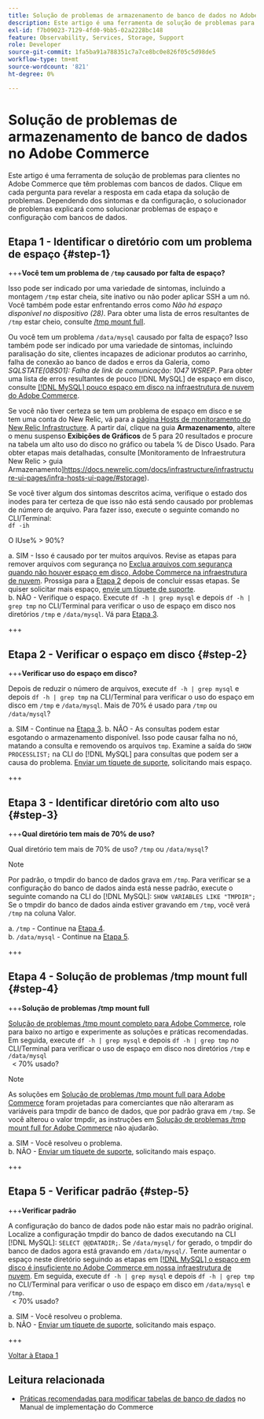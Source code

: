 ```yaml
---
title: Solução de problemas de armazenamento de banco de dados no Adobe Commerce
description: Este artigo é uma ferramenta de solução de problemas para clientes no Adobe Commerce que têm problemas com bancos de dados. Clique em cada pergunta para revelar a resposta em cada etapa da solução de problemas. Dependendo dos sintomas e da configuração, o solucionador de problemas explicará como solucionar problemas de espaço e configuração com bancos de dados.
exl-id: f7b09023-7129-4fd0-9bb5-02a2228bc148
feature: Observability, Services, Storage, Support
role: Developer
source-git-commit: 1fa5ba91a788351c7a7ce8bc0e826f05c5d98de5
workflow-type: tm+mt
source-wordcount: '821'
ht-degree: 0%

---
```


# Solução de problemas de armazenamento de banco de dados no Adobe Commerce

Este artigo é uma ferramenta de solução de problemas para clientes no Adobe Commerce que têm problemas com bancos de dados. Clique em cada pergunta para revelar a resposta em cada etapa da solução de problemas. Dependendo dos sintomas e da configuração, o solucionador de problemas explicará como solucionar problemas de espaço e configuração com bancos de dados.

## Etapa 1 - Identificar o diretório com um problema de espaço {#step-1}

+++**Você tem um problema de `/tmp` causado por falta de espaço?**

Isso pode ser indicado por uma variedade de sintomas, incluindo a montagem `/tmp` estar cheia, site inativo ou não poder aplicar SSH a um nó. Você também pode estar enfrentando erros como _Não há espaço disponível no dispositivo (28)_. Para obter uma lista de erros resultantes de `/tmp` estar cheio, consulte [/tmp mount full](/help/troubleshooting/miscellaneous/tmp-mount-full.md).

Ou você tem um problema `/data/mysql` causado por falta de espaço? Isso também pode ser indicado por uma variedade de sintomas, incluindo paralisação do site, clientes incapazes de adicionar produtos ao carrinho, falha de conexão ao banco de dados e erros da Galeria, como _SQLSTATE\[08S01\]: Falha de link de comunicação: 1047 WSREP_. Para obter uma lista de erros resultantes de pouco [!DNL MySQL] de espaço em disco, consulte [[!DNL MySQL] pouco espaço em disco na infraestrutura de nuvem do Adobe Commerce](/help/troubleshooting/database/mysql-disk-space-is-low-on-magento-commerce-cloud.md).

Se você não tiver certeza se tem um problema de espaço em disco e se tem uma conta do New Relic, vá para a [página Hosts de monitoramento do New Relic Infrastructure](https://docs.newrelic.com/docs/infrastructure/infrastructure-ui-pages/infra-hosts-ui-page/). A partir daí, clique na guia **Armazenamento**, altere o menu suspenso **Exibições de Gráficos** de 5 para 20 resultados e procure na tabela um alto uso do disco no gráfico ou tabela % de Disco Usado. Para obter etapas mais detalhadas, consulte [Monitoramento de Infraestrutura New Relic > guia Armazenamento]https://docs.newrelic.com/docs/infrastructure/infrastructure-ui-pages/infra-hosts-ui-page/#storage).

Se você tiver algum dos sintomas descritos acima, verifique o estado dos inodes para ter certeza de que isso não está sendo causado por problemas de número de arquivo. Para fazer isso, execute o seguinte comando no CLI/Terminal:\
`df -ih`

O IUse% > 90%?

a. SIM - Isso é causado por ter muitos arquivos. Revise as etapas para remover arquivos com segurança no [Exclua arquivos com segurança quando não houver espaço em disco, Adobe Commerce na infraestrutura de nuvem](/help/troubleshooting/miscellaneous/safely-delete-files-when-out-of-disk-space-adobe-commerce-on-our-cloud-architecture.md). Prossiga para a [Etapa 2](#step-2) depois de concluir essas etapas. Se quiser solicitar mais espaço, [envie um tíquete de suporte](/help/help-center-guide/help-center/magento-help-center-user-guide.md#submit-ticket).\
b. NÃO - Verifique o espaço. Execute `df -h | grep mysql` e depois `df -h | grep tmp` no CLI/Terminal para verificar o uso de espaço em disco nos diretórios `/tmp` e `/data/mysql`. Vá para [Etapa 3](#step-3).

+++

## Etapa 2 - Verificar o espaço em disco {#step-2}

+++**Verificar uso do espaço em disco?**

Depois de reduzir o número de arquivos, execute `df -h | grep mysql` e depois `df -h | grep tmp` na CLI/Terminal para verificar o uso do espaço em disco em `/tmp` e `/data/mysql`. Mais de 70% é usado para `/tmp` ou `/data/mysql`?

a. SIM - Continue na [Etapa 3](#step-3).
b. NÃO - As consultas podem estar esgotando o armazenamento disponível. Isso pode causar falha no nó, matando a consulta e removendo os arquivos `tmp`. Examine a saída do `SHOW PROCESSLIST;` na CLI do [!DNL MySQL] para consultas que podem ser a causa do problema. [Enviar um tíquete de suporte](/help/help-center-guide/help-center/magento-help-center-user-guide.md#submit-ticket), solicitando mais espaço.

+++

## Etapa 3 - Identificar diretório com alto uso {#step-3}

+++**Qual diretório tem mais de 70% de uso?**

Qual diretório tem mais de 70% de uso? `/tmp` ou `/data/mysql`?

>[!NOTE]
>
>Por padrão, o tmpdir do banco de dados grava em `/tmp`. Para verificar se a configuração do banco de dados ainda está nesse padrão, execute o seguinte comando na CLI do [!DNL MySQL]: `SHOW VARIABLES LIKE "TMPDIR";` Se o tmpdir do banco de dados ainda estiver gravando em `/tmp`, você verá `/tmp` na coluna Valor.

a. `/tmp` - Continue na [Etapa 4](#step-4). \
b. `/data/mysql` - Continue na [Etapa 5](#step-5).

+++

## Etapa 4 - Solução de problemas /tmp mount full {#step-4}

+++**Solução de problemas /tmp mount full**

[Solução de problemas /tmp mount completo para Adobe Commerce](/help/troubleshooting/miscellaneous/tmp-mount-full.md), role para baixo no artigo e experimente as soluções e práticas recomendadas. Em seguida, execute `df -h | grep mysql` e depois `df -h | grep tmp` no CLI/Terminal para verificar o uso de espaço em disco nos diretórios `/tmp` e `/data/mysql`\
  &lt; 70% usado?

>[!NOTE]
>
>As soluções em [Solução de problemas /tmp mount full para Adobe Commerce](/help/troubleshooting/miscellaneous/tmp-mount-full.md) foram projetadas para comerciantes que não alteraram as variáveis para tmpdir de banco de dados, que por padrão grava em `/tmp`. Se você alterou o valor tmpdir, as instruções em [Solução de problemas /tmp mount full for Adobe Commerce](/help/troubleshooting/miscellaneous/tmp-mount-full.md) não ajudarão.

a. SIM - Você resolveu o problema. \
b. NÃO - [Enviar um tíquete de suporte](/help/help-center-guide/help-center/magento-help-center-user-guide.md#submit-ticket), solicitando mais espaço.

+++

## Etapa 5 - Verificar padrão {#step-5}

+++**Verificar padrão**

A configuração do banco de dados pode não estar mais no padrão original. Localize a configuração tmpdir do banco de dados executando na CLI [!DNL MySQL]: `SELECT @@DATADIR;`. Se `/data/mysql/` for gerado, o tmpdir do banco de dados agora está gravando em `/data/mysql/`. Tente aumentar o espaço neste diretório seguindo as etapas em [[!DNL MySQL] o espaço em disco é insuficiente no Adobe Commerce em nossa infraestrutura de nuvem](/help/troubleshooting/database/mysql-disk-space-is-low-on-magento-commerce-cloud.md). Em seguida, execute `df -h | grep mysql` e depois `df -h | grep tmp` no CLI/Terminal para verificar o uso de espaço em disco em `/data/mysql` e `/tmp`.\
  &lt; 70% usado?

a. SIM - Você resolveu o problema. \
b. NÃO - [Enviar um tíquete de suporte](/help/help-center-guide/help-center/magento-help-center-user-guide.md#submit-ticket), solicitando mais espaço.

+++

[Voltar à Etapa 1](#step-1)

## Leitura relacionada

* [Práticas recomendadas para modificar tabelas de banco de dados](https://experienceleague.adobe.com/en/docs/commerce-operations/implementation-playbook/best-practices/development/modifying-core-and-third-party-tables#why-adobe-recommends-avoiding-modifications) no Manual de implementação do Commerce
